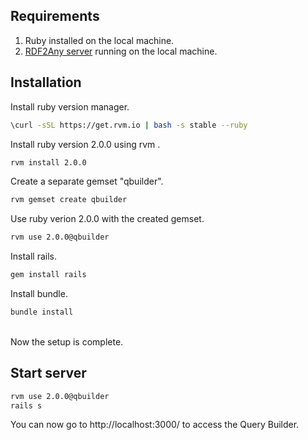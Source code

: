 Requirements
------------
1. Ruby installed on the local machine.
2. [RDF2Any server](https://github.com/LinDA-tools/RDF2Any) running on the local machine.

Installation
------------

Install ruby version manager. 
```sh
\curl -sSL https://get.rvm.io | bash -s stable --ruby
```
Install ruby version 2.0.0 using rvm . 
```sh
rvm install 2.0.0
```
Create a separate gemset "qbuilder". 
```sh
rvm gemset create qbuilder
```
Use ruby verion 2.0.0 with the created gemset. 
```sh
rvm use 2.0.0@qbuilder
```
Install rails. 
```sh
gem install rails
```
Install bundle. 
```sh
bundle install
```
<br> 
Now the setup is complete. 

<br>

Start server
------------
```sh
rvm use 2.0.0@qbuilder
rails s
```

You can now go to http://localhost:3000/ to access the Query Builder.
